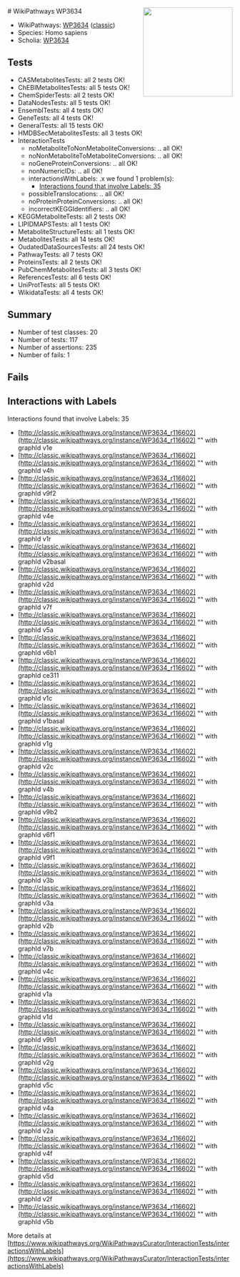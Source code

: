 <img style="float: right; width: 200px" src="https://upload.wikimedia.org/wikipedia/commons/thumb/8/83/Wplogo_with_text_500.png/640px-Wplogo_with_text_500.png" />
# WikiPathways WP3634

* WikiPathways: [WP3634](https://wikipathways.org/pathways/WP3634) ([classic](https://classic.wikipathways.org/instance/WP3634))
* Species: Homo sapiens
* Scholia: [WP3634](https://scholia.toolforge.org/wikipathways/WP3634)
## Tests
* CASMetabolitesTests: all 2 tests OK!
* ChEBIMetabolitesTests: all 5 tests OK!
* ChemSpiderTests: all 2 tests OK!
* DataNodesTests: all 5 tests OK!
* EnsemblTests: all 4 tests OK!
* GeneTests: all 4 tests OK!
* GeneralTests: all 15 tests OK!
* HMDBSecMetabolitesTests: all 3 tests OK!
* InteractionTests
    * noMetaboliteToNonMetaboliteConversions: .. all OK!
    * noNonMetaboliteToMetaboliteConversions: .. all OK!
    * noGeneProteinConversions: .. all OK!
    * nonNumericIDs: .. all OK!
    * interactionsWithLabels: .x we found 1 problem(s):
        * [Interactions found that involve Labels: 35](#fe97a8fb)
    * possibleTranslocations: .. all OK!
    * noProteinProteinConversions: .. all OK!
    * incorrectKEGGIdentifiers: .. all OK!
* KEGGMetaboliteTests: all 2 tests OK!
* LIPIDMAPSTests: all 1 tests OK!
* MetaboliteStructureTests: all 1 tests OK!
* MetabolitesTests: all 14 tests OK!
* OudatedDataSourcesTests: all 24 tests OK!
* PathwayTests: all 7 tests OK!
* ProteinsTests: all 2 tests OK!
* PubChemMetabolitesTests: all 3 tests OK!
* ReferencesTests: all 6 tests OK!
* UniProtTests: all 5 tests OK!
* WikidataTests: all 4 tests OK!


## Summary

* Number of test classes: 20
* Number of tests: 117
* Number of assertions: 235
* Number of fails: 1

## Fails

<a name="fe97a8fb" />

## Interactions with Labels

Interactions found that involve Labels: 35

* [http://classic.wikipathways.org/instance/WP3634_r116602](http://classic.wikipathways.org/instance/WP3634_r116602) "" with graphId v1e
* [http://classic.wikipathways.org/instance/WP3634_r116602](http://classic.wikipathways.org/instance/WP3634_r116602) "" with graphId v4h
* [http://classic.wikipathways.org/instance/WP3634_r116602](http://classic.wikipathways.org/instance/WP3634_r116602) "" with graphId v9f2
* [http://classic.wikipathways.org/instance/WP3634_r116602](http://classic.wikipathways.org/instance/WP3634_r116602) "" with graphId v4e
* [http://classic.wikipathways.org/instance/WP3634_r116602](http://classic.wikipathways.org/instance/WP3634_r116602) "" with graphId v1r
* [http://classic.wikipathways.org/instance/WP3634_r116602](http://classic.wikipathways.org/instance/WP3634_r116602) "" with graphId v2basal
* [http://classic.wikipathways.org/instance/WP3634_r116602](http://classic.wikipathways.org/instance/WP3634_r116602) "" with graphId v2d
* [http://classic.wikipathways.org/instance/WP3634_r116602](http://classic.wikipathways.org/instance/WP3634_r116602) "" with graphId v7f
* [http://classic.wikipathways.org/instance/WP3634_r116602](http://classic.wikipathways.org/instance/WP3634_r116602) "" with graphId v5a
* [http://classic.wikipathways.org/instance/WP3634_r116602](http://classic.wikipathways.org/instance/WP3634_r116602) "" with graphId v6b1
* [http://classic.wikipathways.org/instance/WP3634_r116602](http://classic.wikipathways.org/instance/WP3634_r116602) "" with graphId ce311
* [http://classic.wikipathways.org/instance/WP3634_r116602](http://classic.wikipathways.org/instance/WP3634_r116602) "" with graphId v1c
* [http://classic.wikipathways.org/instance/WP3634_r116602](http://classic.wikipathways.org/instance/WP3634_r116602) "" with graphId v1basal
* [http://classic.wikipathways.org/instance/WP3634_r116602](http://classic.wikipathways.org/instance/WP3634_r116602) "" with graphId v1g
* [http://classic.wikipathways.org/instance/WP3634_r116602](http://classic.wikipathways.org/instance/WP3634_r116602) "" with graphId v2c
* [http://classic.wikipathways.org/instance/WP3634_r116602](http://classic.wikipathways.org/instance/WP3634_r116602) "" with graphId v4b
* [http://classic.wikipathways.org/instance/WP3634_r116602](http://classic.wikipathways.org/instance/WP3634_r116602) "" with graphId v9b2
* [http://classic.wikipathways.org/instance/WP3634_r116602](http://classic.wikipathways.org/instance/WP3634_r116602) "" with graphId v6f1
* [http://classic.wikipathways.org/instance/WP3634_r116602](http://classic.wikipathways.org/instance/WP3634_r116602) "" with graphId v9f1
* [http://classic.wikipathways.org/instance/WP3634_r116602](http://classic.wikipathways.org/instance/WP3634_r116602) "" with graphId v3b
* [http://classic.wikipathways.org/instance/WP3634_r116602](http://classic.wikipathways.org/instance/WP3634_r116602) "" with graphId v3a
* [http://classic.wikipathways.org/instance/WP3634_r116602](http://classic.wikipathways.org/instance/WP3634_r116602) "" with graphId v2b
* [http://classic.wikipathways.org/instance/WP3634_r116602](http://classic.wikipathways.org/instance/WP3634_r116602) "" with graphId v7b
* [http://classic.wikipathways.org/instance/WP3634_r116602](http://classic.wikipathways.org/instance/WP3634_r116602) "" with graphId v4c
* [http://classic.wikipathways.org/instance/WP3634_r116602](http://classic.wikipathways.org/instance/WP3634_r116602) "" with graphId v1a
* [http://classic.wikipathways.org/instance/WP3634_r116602](http://classic.wikipathways.org/instance/WP3634_r116602) "" with graphId v1d
* [http://classic.wikipathways.org/instance/WP3634_r116602](http://classic.wikipathways.org/instance/WP3634_r116602) "" with graphId v9b1
* [http://classic.wikipathways.org/instance/WP3634_r116602](http://classic.wikipathways.org/instance/WP3634_r116602) "" with graphId v2g
* [http://classic.wikipathways.org/instance/WP3634_r116602](http://classic.wikipathways.org/instance/WP3634_r116602) "" with graphId v5c
* [http://classic.wikipathways.org/instance/WP3634_r116602](http://classic.wikipathways.org/instance/WP3634_r116602) "" with graphId v4a
* [http://classic.wikipathways.org/instance/WP3634_r116602](http://classic.wikipathways.org/instance/WP3634_r116602) "" with graphId v2a
* [http://classic.wikipathways.org/instance/WP3634_r116602](http://classic.wikipathways.org/instance/WP3634_r116602) "" with graphId v4f
* [http://classic.wikipathways.org/instance/WP3634_r116602](http://classic.wikipathways.org/instance/WP3634_r116602) "" with graphId v5d
* [http://classic.wikipathways.org/instance/WP3634_r116602](http://classic.wikipathways.org/instance/WP3634_r116602) "" with graphId v2f
* [http://classic.wikipathways.org/instance/WP3634_r116602](http://classic.wikipathways.org/instance/WP3634_r116602) "" with graphId v5b


More details at [https://www.wikipathways.org/WikiPathwaysCurator/InteractionTests/interactionsWithLabels](https://www.wikipathways.org/WikiPathwaysCurator/InteractionTests/interactionsWithLabels)

